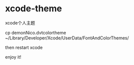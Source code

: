 xcode-theme
===========

xcode个人主题

cp demonNico.dvtcolortheme ~/Library/Developer/Xcode/UserData/FontAndColorThemes/


then restart xcode


enjoy it!
